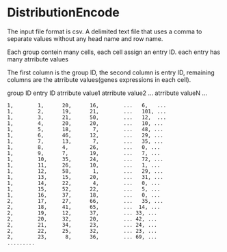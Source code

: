 # DistributionEncode

 The input file format is csv. A delimited text file that uses a comma to separate values without any head name and row name.
 
Each group contein many cells, each cell assign an entry ID. each entry has many atrribute values
 
 The first column is the group ID, the second column is entry ID, remaining columns are the atrribute values(genes expressions in each cell).
 
 group ID  entry ID  atrribute value1  atrribute value2   ...  atrribute valueN ...
 
    1,        1,      20,      16,        ...   6,   ...
    1,        2,      19,      21,        ...   101, ...
    1,        3,      21,      50,        ...   12,  ...
    1,        4,      20,      20,        ...   10, ...
    1,        5,      18,       7,        ...   48, ...
    1,        6,      46,      12,        ...   29, ...
    1,        7,      13,       7,        ...   35, ...
    1,        8,      4,       26,        ...   0, ...
    1,        9,      7,       19,        ...   7, ...
    1,        10,     35,      24,        ...   72, ...
    1,        11,     26,      10,        ...   1, ...
    1,        12,     58,       1,        ...   29, ...
    1,        13,     15,      20,        ...   31, ...
    1,        14,     22,       4,        ...   0, ...
    1,        15,     52,      22,        ...   5, ...
    1,        16,     37,      18,        ...   0, ...
    2,        17,     27,      66,        ...   35, ... 
    2,        18,     41,      65,        ...  14, ... 
    2,        19,     12,      37,        ... 33, ...
    2,        20,     32,      20,        ... 42, ...
    2,        21,     34,      23,        ... 24, ...
    2,        22,     25,      32,        ... 23, ...
    2,        23,      8,      36,        ... 69, ...
    .........
    
